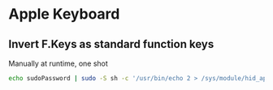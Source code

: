 # Apple Keyboard
## Invert F.Keys as standard function keys
Manually at runtime, one shot
```sh
echo sudoPassword | sudo -S sh -c '/usr/bin/echo 2 > /sys/module/hid_apple/parameters/fnmode'
```

